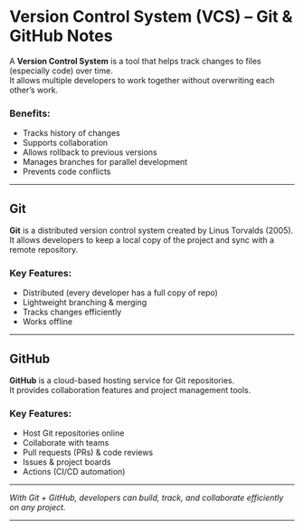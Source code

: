 # Version Control System (VCS) – Git & GitHub Notes

A **Version Control System** is a tool that helps track changes to files (especially code) over time.  
It allows multiple developers to work together without overwriting each other’s work.  

### Benefits:
- Tracks history of changes
- Supports collaboration
- Allows rollback to previous versions
- Manages branches for parallel development
- Prevents code conflicts

---

## Git
**Git** is a distributed version control system created by Linus Torvalds (2005).  
It allows developers to keep a local copy of the project and sync with a remote repository.

### Key Features:
- Distributed (every developer has a full copy of repo)
- Lightweight branching & merging
- Tracks changes efficiently
- Works offline

---

## GitHub
**GitHub** is a cloud-based hosting service for Git repositories.  
It provides collaboration features and project management tools.

### Key Features:
- Host Git repositories online
- Collaborate with teams
- Pull requests (PRs) & code reviews
- Issues & project boards
- Actions (CI/CD automation)

---

*With Git + GitHub, developers can build, track, and collaborate efficiently on any project.*

---
